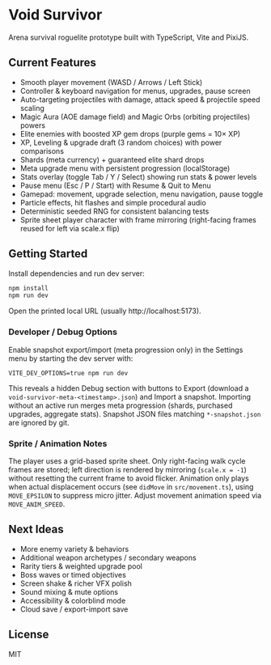 # Void Survivor

Arena survival roguelite prototype built with TypeScript, Vite and PixiJS.

## Current Features
- Smooth player movement (WASD / Arrows / Left Stick)
- Controller & keyboard navigation for menus, upgrades, pause screen
- Auto-targeting projectiles with damage, attack speed & projectile speed scaling
- Magic Aura (AOE damage field) and Magic Orbs (orbiting projectiles) powers
- Elite enemies with boosted XP gem drops (purple gems = 10× XP)
- XP, Leveling & upgrade draft (3 random choices) with power comparisons
- Shards (meta currency) + guaranteed elite shard drops
- Meta upgrade menu with persistent progression (localStorage)
- Stats overlay (toggle Tab / Y / Select) showing run stats & power levels
- Pause menu (Esc / P / Start) with Resume & Quit to Menu
- Gamepad: movement, upgrade selection, menu navigation, pause toggle
- Particle effects, hit flashes and simple procedural audio
- Deterministic seeded RNG for consistent balancing tests
 - Sprite sheet player character with frame mirroring (right-facing frames reused for left via scale.x flip)

## Getting Started

Install dependencies and run dev server:

```bash
npm install
npm run dev
```

Open the printed local URL (usually http://localhost:5173).

### Developer / Debug Options

Enable snapshot export/import (meta progression only) in the Settings menu by starting the dev server with:

```
VITE_DEV_OPTIONS=true npm run dev
```

This reveals a hidden Debug section with buttons to Export (download a `void-survivor-meta-<timestamp>.json`) and Import a snapshot. Importing without an active run merges meta progression (shards, purchased upgrades, aggregate stats). Snapshot JSON files matching `*-snapshot.json` are ignored by git.

### Sprite / Animation Notes

The player uses a grid-based sprite sheet. Only right-facing walk cycle frames are stored; left direction is rendered by mirroring (`scale.x = -1`) without resetting the current frame to avoid flicker. Animation only plays when actual displacement occurs (see `didMove` in `src/movement.ts`), using `MOVE_EPSILON` to suppress micro jitter. Adjust movement animation speed via `MOVE_ANIM_SPEED`.

## Next Ideas
- More enemy variety & behaviors
- Additional weapon archetypes / secondary weapons
- Rarity tiers & weighted upgrade pool
- Boss waves or timed objectives
- Screen shake & richer VFX polish
- Sound mixing & mute options
- Accessibility & colorblind mode
- Cloud save / export-import save

## License
MIT
